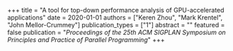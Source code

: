 +++
title = "A tool for top-down performance analysis of GPU-accelerated applications"
date = 2020-01-01
authors = ["Keren Zhou", "Mark Krentel", "John Mellor-Crummey"]
publication_types = ["1"]
abstract = ""
featured = false
publication = "*Proceedings of the 25th ACM SIGPLAN Symposium on Principles and Practice of Parallel Programming*"
+++


